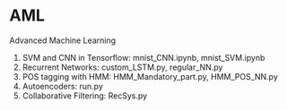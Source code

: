 # AML
Advanced Machine Learning

1. SVM and CNN in Tensorflow: mnist_CNN.ipynb, mnist_SVM.ipynb
2. Recurrent Networks: custom_LSTM.py, regular_NN.py
3. POS tagging with HMM: HMM_Mandatory_part.py, HMM_POS_NN.py
4. Autoencoders: run.py
5. Collaborative Filtering: RecSys.py
